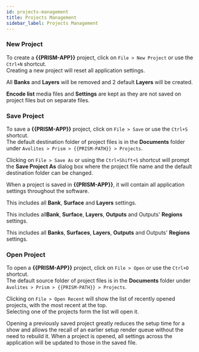 ```yaml
---
id: projects-management
title: Projects Management
sidebar_label: Projects Management
---
```


### New Project
To create a **{{PRISM-APP}}** project, click on `File > New Project` or use the `Ctrl+N` shortcut.  
Creating a new project will reset all application settings.

<!-- Prism -->
<p style={{display: (`{{PRISM-APP-LOWER}}` === 'prism') ? '' : 'none'}}>
   All <b>Banks</b> and <b>Layers</b> will be removed and 2 default <b>Layers</b> will be created.
</p>

**Encode list** media files and **Settings** are kept as they are not saved on project files but on separate files.

### Save Project

To save a **{{PRISM-APP}}** project, click on `File > Save` or use the `Ctrl+S` shortcut.  
The default destination folder of project files is in the **Documents** folder under `Avolites > Prism > {{PRISM-PATH}} > Projects`.  

Clicking on `File > Save As` or using the `Ctrl+Shift+S` shortcut will prompt the **Save Project As** dialog box where the project file name and the default destination folder can be changed.

When a project is saved in **{{PRISM-APP}}**, it will contain all application settings throughout the software.  

<!-- Player -->
<p style={{display: (`{{PRISM-APP-LOWER}}` === 'player') ? 'inline-block' : 'none'}}>
    This includes all <b>Bank</b>, <b>Surface</b> and <b>Layers</b> settings.
</p>

<!-- Zero -->
<p style={{display: (`{{PRISM-APP-LOWER}}` === 'zero') ? 'inline-block' : 'none'}}>
    This includes all<b>Bank</b>, <b>Surface</b>, <b>Layers</b>, <b>Outputs</b> and Outputs' <b>Regions</b> settings.
</p>

<!-- Prism -->
<p style={{display: (`{{PRISM-APP-LOWER}}` === 'prism') ? 'inline-block' : 'none'}}>
   This includes all <b>Banks</b>, <b>Surfaces</b>, <b>Layers</b>, <b>Outputs</b> and Outputs' <b>Regions</b> settings.
</p>

### Open Project

To open a **{{PRISM-APP}}** project, click on `File > Open` or use the `Ctrl+O` shortcut.  
The default source folder of project files is in the **Documents** folder under `Avolites > Prism > {{PRISM-PATH}} > Projects`.  

Clicking on `File > Open Recent` will show the list of recently opened projects, with the most recent at the top.  
Selecting one of the projects form the list will open it.

Opening a previously saved project greatly reduces the setup time for a show and allows the recall of an earlier setup render queue without the need to rebuild it. When a project is opened, all settings across the application will be updated to those in the saved file.